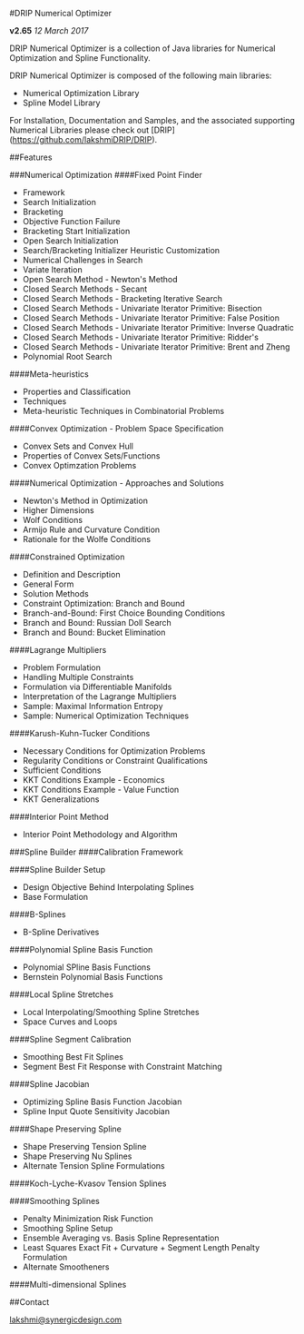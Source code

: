#DRIP Numerical Optimizer

**v2.65**  *12 March 2017*

DRIP Numerical Optimizer is a collection of Java libraries for Numerical Optimization and Spline Functionality.

DRIP Numerical Optimizer is composed of the following main libraries:
 * Numerical Optimization Library
 * Spline Model Library

For Installation, Documentation and Samples, and the associated supporting Numerical Libraries please check out [DRIP] (https://github.com/lakshmiDRIP/DRIP).


##Features

###Numerical Optimization
####Fixed Point Finder
 * Framework
 * Search Initialization
 * Bracketing
 * Objective Function Failure
 * Bracketing Start Initialization
 * Open Search Initialization
 * Search/Bracketing Initializer Heuristic Customization
 * Numerical Challenges in Search
 * Variate Iteration
 * Open Search Method - Newton's Method
 * Closed Search Methods - Secant
 * Closed Search Methods - Bracketing Iterative Search
 * Closed Search Methods - Univariate Iterator Primitive: Bisection
 * Closed Search Methods - Univariate Iterator Primitive: False Position
 * Closed Search Methods - Univariate Iterator Primitive: Inverse Quadratic
 * Closed Search Methods - Univariate Iterator Primitive: Ridder's
 * Closed Search Methods - Univariate Iterator Primitive: Brent and Zheng
 * Polynomial Root Search

####Meta-heuristics
 * Properties and Classification
 * Techniques
 * Meta-heuristic Techniques in Combinatorial Problems

####Convex Optimization - Problem Space Specification
 * Convex Sets and Convex Hull
 * Properties of Convex Sets/Functions
 * Convex Optimzation Problems

####Numerical Optimization - Approaches and Solutions
 * Newton's Method in Optimization
 * Higher Dimensions
 * Wolf Conditions
 * Armijo Rule and Curvature Condition
 * Rationale for the Wolfe Conditions

####Constrained Optimization
 * Definition and Description
 * General Form
 * Solution Methods
 * Constraint Optimization: Branch and Bound
 * Branch-and-Bound: First Choice Bounding Conditions
 * Branch and Bound: Russian Doll Search
 * Branch and Bound: Bucket Elimination

####Lagrange Multipliers
 * Problem Formulation
 * Handling Multiple Constraints
 * Formulation via Differentiable Manifolds
 * Interpretation of the Lagrange Multipliers
 * Sample: Maximal Information Entropy
 * Sample: Numerical Optimization Techniques

####Karush-Kuhn-Tucker Conditions
 * Necessary Conditions for Optimization Problems
 * Regularity Conditions or Constraint Qualifications
 * Sufficient Conditions
 * KKT Conditions Example - Economics
 * KKT Conditions Example - Value Function
 * KKT Generalizations

####Interior Point Method
 * Interior Point Methodology and Algorithm


###Spline Builder
####Calibration Framework

####Spline Builder Setup
 * Design Objective Behind Interpolating Splines
 * Base Formulation

####B-Splines
 * B-Spline Derivatives

####Polynomial Spline Basis Function
 * Polynomial SPline Basis Functions
 * Bernstein Polynomial Basis Functions

####Local Spline Stretches
 * Local Interpolating/Smoothing Spline Stretches
 * Space Curves and Loops

####Spline Segment Calibration
 * Smoothing Best Fit Splines
 * Segment Best Fit Response with Constraint Matching

####Spline Jacobian
 * Optimizing Spline Basis Function Jacobian
 * Spline Input Quote Sensitivity Jacobian

####Shape Preserving Spline
 * Shape Preserving Tension Spline
 * Shape Preserving Nu Splines
 * Alternate Tension Spline Formulations

####Koch-Lyche-Kvasov Tension Splines

####Smoothing Splines
 * Penalty Minimization Risk Function
 * Smoothing Spline Setup
 * Ensemble Averaging vs. Basis Spline Representation
 * Least Squares Exact Fit + Curvature + Segment Length Penalty Formulation
 * Alternate Smootheners

####Multi-dimensional Splines


##Contact

lakshmi@synergicdesign.com
